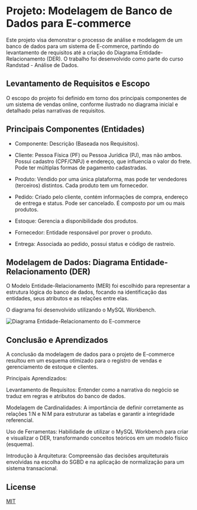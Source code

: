 

# Projeto: Modelagem de Banco de Dados para E-commerce

Este projeto visa demonstrar o processo de análise e modelagem de um banco de dados para um sistema de E-commerce, partindo do levantamento de requisitos até a criação do Diagrama Entidade-Relacionamento (DER). O trabalho foi desenvolvido como parte do curso Randstad - Análise de Dados.

## Levantamento de Requisitos e Escopo
O escopo do projeto foi definido em torno dos principais componentes de um sistema de vendas online, conforme ilustrado no diagrama inicial e detalhado pelas narrativas de requisitos.


## Principais Componentes (Entidades)

- Componente: Descrição (Baseada nos Requisitos).

- Cliente: Pessoa Física (PF) ou Pessoa Jurídica (PJ), mas não ambos. Possui cadastro (CPF/CNPJ) e endereço, que influencia o valor do frete. Pode ter múltiplas formas de pagamento cadastradas.
- Produto: Vendido por uma única plataforma, mas pode ter vendedores (terceiros) distintos. Cada produto tem um fornecedor.
- Pedido: Criado pelo cliente, contém informações de compra, endereço de entrega e status. Pode ser cancelado. É composto por um ou mais produtos.
- Estoque: Gerencia a disponibilidade dos produtos.
- Fornecedor: Entidade responsável por prover o produto.
- Entrega: Associada ao pedido, possui status e código de rastreio.

## Modelagem de Dados: Diagrama Entidade-Relacionamento (DER)

O Modelo Entidade-Relacionamento (MER) foi escolhido para representar a estrutura lógica do banco de dados, focando na identificação das entidades, seus atributos e as relações entre elas.

O diagrama foi desenvolvido utilizando o MySQL Workbench.

![Diagrama Entidade-Relacionamento do E-commerce](igm/Desafio-E-commerce-Diagrama.png)

## Conclusão e Aprendizados
A conclusão da modelagem de dados para o projeto de E-commerce resultou em um esquema otimizado para o registro de vendas e gerenciamento de estoque e clientes.

Principais Aprendizados:

Levantamento de Requisitos: Entender como a narrativa do negócio se traduz em regras e atributos do banco de dados.

Modelagem de Cardinalidades: A importância de definir corretamente as relações 1:N e N:M para estruturar as tabelas e garantir a integridade referencial.

Uso de Ferramentas: Habilidade de utilizar o MySQL Workbench para criar e visualizar o DER, transformando conceitos teóricos em um modelo físico (esquema).

Introdução à Arquitetura: Compreensão das decisões arquiteturais envolvidas na escolha do SGBD e na aplicação de normalização para um sistema transacional.


## License

[MIT](https://choosealicense.com/licenses/mit/)
